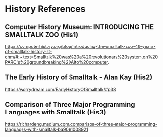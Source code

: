 # History References

## Computer History Museum: INTRODUCING THE SMALLTALK ZOO **(His1)**

https://computerhistory.org/blog/introducing-the-smalltalk-zoo-48-years-of-smalltalk-history-at-chm/#:~:text=Smalltalk%20was%20a%20revolutionary%20system,on%20PARC's%20groundbreaking%20Alto%20computer.

## The Early History of Smalltalk - Alan Kay **(His2)**

https://worrydream.com/EarlyHistoryOfSmalltalk/#p38

## Comparison of Three Major Programming Languages with Smalltalk **(His3)**

https://richardeng.medium.com/comparison-of-three-major-programming-languages-with-smalltalk-ba9061008921

